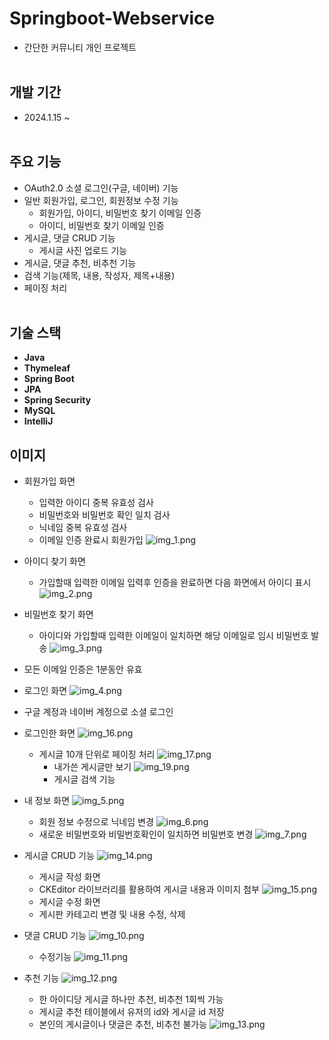 # Springboot-Webservice
- 간단한 커뮤니티 개인 프로젝트
  </br>  </br>

## 개발 기간
- 2024.1.15 ~
  </br>  </br>

## 주요 기능
- OAuth2.0 소셜 로그인(구글, 네이버) 기능
- 일반 회원가입, 로그인, 회원정보 수정 기능
  - 회원가입, 아이디, 비밀번호 찾기 이메일 인증
  - 아이디, 비밀번호 찾기 이메일 인증
- 게시글, 댓글 CRUD 기능
    - 게시글 사진 업로드 기능
- 게시글, 댓글 추천, 비추천 기능
- 검색 기능(제목, 내용, 작성자, 제목+내용)
- 페이징 처리
  </br>  </br>

## 기술 스택
- **Java**
- **Thymeleaf**
- **Spring Boot**
- **JPA**
- **Spring Security**
- **MySQL**
- **IntelliJ**

## 이미지
- 회원가입 화면
  - 입력한 아이디 중복 유효성 검사
  - 비밀번호와 비밀번호 확인 일치 검사
  - 닉네임 중복 유효성 검사
  - 이메일 인증 완료시 회원가입
![img_1.png](images/img_1.png)


- 아이디 찾기 화면
  - 가입할때 입력한 이메일 입력후 인증을 완료하면 다음 화면에서 아이디 표시
![img_2.png](images/img_2.png)


- 비밀번호 찾기 화면
  - 아이디와 가입할때 입력한 이메일이 일치하면 해당 이메일로 임시 비밀번호 발송
![img_3.png](images/img_3.png)
- 모든 이메일 인증은 1분동안 유효


- 로그인 화면
![img_4.png](images/img_4.png)
- 구글 계정과 네이버 계정으로 소셜 로그인


- 로그인한 화면
![img_16.png](images/img_16.png)
  - 게시글 10개 단위로 페이징 처리
  ![img_17.png](images/img_17.png)
    - 내가쓴 게시글만 보기
  ![img_19.png](images/img_19.png)
    - 게시글 검색 기능


- 내 정보 화면
![img_5.png](images/img_5.png)
  - 회원 정보 수정으로 닉네임 변경
    ![img_6.png](images/img_6.png)
  - 새로운 비밀번호와 비밀번호확인이 일치하면 비밀번호 변경
    ![img_7.png](images/img_7.png)


- 게시글 CRUD 기능
  ![img_14.png](images/img_14.png)
    - 게시글 작성 화면
    - CKEditor 라이브러리를 활용하여 게시글 내용과 이미지 첨부
  ![img_15.png](images/img_15.png)
    - 게시글 수정 화면
    - 게시판 카테고리 변경 및 내용 수정, 삭제


- 댓글 CRUD 기능
![img_10.png](images/img_10.png)
  - 수정기능
    ![img_11.png](images/img_11.png)
    

- 추천 기능
  ![img_12.png](images/img_12.png)
  - 한 아이디당 게시글 하나만 추천, 비추천 1회씩 가능
  - 게시글 추천 테이블에서 유저의 id와 게시글 id 저장
  - 본인의 게시글이나 댓글은 추천, 비추천 불가능
    ![img_13.png](images/img_13.png)
    